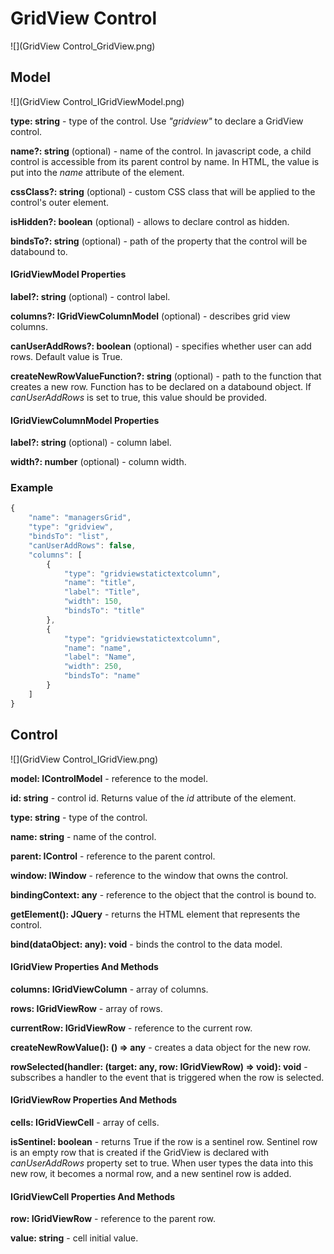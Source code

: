 # GridView Control

![](GridView Control_GridView.png)

## Model

![](GridView Control_IGridViewModel.png)

**type: string** - type of the control. Use _"gridview"_ to declare a GridView control.

**name?: string** (optional) - name of the control. In javascript code, a child control is accessible from its parent control by name. In HTML, the value is put into the _name_ attribute of the element.

**cssClass?: string** (optional) - custom CSS class that will be applied to the control's outer element.

**isHidden?: boolean** (optional) - allows to declare control as hidden.

**bindsTo?: string** (optional) - path of the property that the control will be databound to.

#### IGridViewModel Properties

**label?: string** (optional) - control label.

**columns?: IGridViewColumnModel[]()** (optional) - describes grid view columns.

**canUserAddRows?: boolean** (optional) - specifies whether user can add rows. Default value is True.

**createNewRowValueFunction?: string** (optional) - path to the function that creates a new row. Function has to be declared on a databound object. If _canUserAddRows_ is set to true, this value should be provided.

#### IGridViewColumnModel Properties

**label?: string** (optional) - column label.

**width?: number** (optional) - column width.

### Example

```javascript
{
	"name": "managersGrid",
	"type": "gridview",
	"bindsTo": "list",
	"canUserAddRows": false,
	"columns": [
		{
			"type": "gridviewstatictextcolumn",
			"name": "title",
			"label": "Title",
			"width": 150,
			"bindsTo": "title"
		},
		{
			"type": "gridviewstatictextcolumn",
			"name": "name",
			"label": "Name",
			"width": 250,
			"bindsTo": "name"
		}
	]
}
```

## Control

![](GridView Control_IGridView.png)

**model: IControlModel** - reference to the model.

**id: string** - control id. Returns value of the _id_ attribute of the element.

**type: string** - type of the control.

**name: string** - name of the control.

**parent: IControl** - reference to the parent control.

**window: IWindow** - reference to the window that owns the control.

**bindingContext: any** - reference to the object that the control is bound to.

**getElement(): JQuery** - returns the HTML element that represents the control.

**bind(dataObject: any): void** - binds the control to the data model.

#### IGridView Properties And Methods

**columns: IGridViewColumn[]()** - array of columns.

**rows: IGridViewRow[]()** - array of rows.

**currentRow: IGridViewRow** - reference to the current row.

**createNewRowValue(): () => any** - creates a data object for the new row.

**rowSelected(handler: (target: any, row: IGridViewRow) => void): void** - subscribes a handler to the event that is triggered when the row is selected.

#### IGridViewRow Properties And Methods

**cells: IGridViewCell[]()** - array of cells.

**isSentinel: boolean** - returns True if the row is a sentinel row. Sentinel row is an empty row that is created if the GridView is declared with _canUserAddRows_ property set to true. When user types the data into this new row, it becomes a normal row, and a new sentinel row is added.

#### IGridViewCell Properties And Methods

**row: IGridViewRow** - reference to the parent row.

**value: string** - cell initial value.